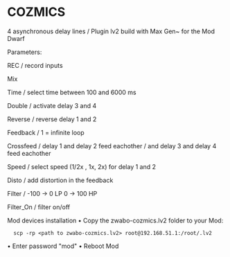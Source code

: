 # COZMICS
4 asynchronous delay lines / Plugin lv2 build with Max Gen~ for the Mod Dwarf

Parameters:

REC   / record inputs

Mix	 

Time  / select time between 100 and 6000 ms

Double   / activate delay 3 and 4	

Reverse   / reverse delay 1 and 2

Feedback  / 1 = infinite loop

Crossfeed   / delay 1 and delay 2 feed eachother   / and  delay 3 and delay 4 feed eachother   

Speed   / select speed (1/2x , 1x, 2x)  for delay 1 and 2

Disto   / add distortion in the feedback

Filter  / -100 -> 0   LP    0 -> 100  HP

Filter_On     / filter on/off


Mod devices installation
• Copy the zwabo-cozmics.lv2 folder to your Mod:
```
  scp -rp <path to zwabo-cozmics.lv2> root@192.168.51.1:/root/.lv2
  ```


• Enter password "mod"
• Reboot Mod
